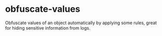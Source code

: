 # obfuscate-values
 Obfuscate values ​​of an object automatically by applying some rules, great for hiding sensitive information from logs.
